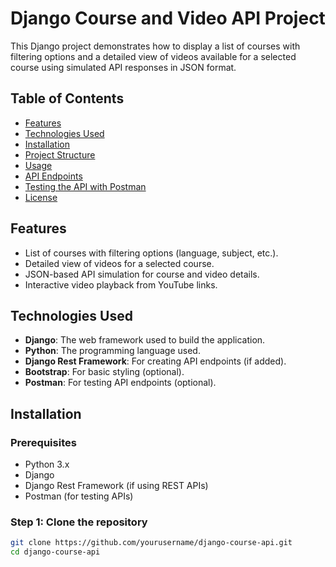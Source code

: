 # Django Course and Video API Project

This Django project demonstrates how to display a list of courses with filtering options and a detailed view of videos available for a selected course using simulated API responses in JSON format.

## Table of Contents
- [Features](#features)
- [Technologies Used](#technologies-used)
- [Installation](#installation)
- [Project Structure](#project-structure)
- [Usage](#usage)
- [API Endpoints](#api-endpoints)
- [Testing the API with Postman](#testing-the-api-with-postman)
- [License](#license)

## Features
- List of courses with filtering options (language, subject, etc.).
- Detailed view of videos for a selected course.
- JSON-based API simulation for course and video details.
- Interactive video playback from YouTube links.

## Technologies Used
- **Django**: The web framework used to build the application.
- **Python**: The programming language used.
- **Django Rest Framework**: For creating API endpoints (if added).
- **Bootstrap**: For basic styling (optional).
- **Postman**: For testing API endpoints (optional).

## Installation

### Prerequisites
- Python 3.x
- Django
- Django Rest Framework (if using REST APIs)
- Postman (for testing APIs)

### Step 1: Clone the repository
```bash
git clone https://github.com/yourusername/django-course-api.git
cd django-course-api
